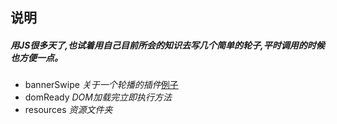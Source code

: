 ## 说明

##### 用JS很多天了,也试着用自己目前所会的知识去写几个简单的轮子,平时调用的时候也方便一点。

* bannerSwipe *关于一个轮播的插件*[例子](http://xiaoyueguang.github.io/JavaScript-Libraries/bannerSwipe/)
* domReady *DOM加载完立即执行方法*
* resources *资源文件夹*